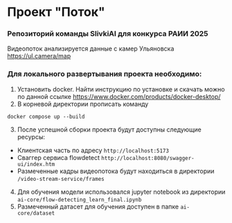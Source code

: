 # Проект "Поток"
### Репозиторий команды SlivkiAI для конкурса РАИИ 2025
Видеопоток анализируется данные с камер Ульяновска https://ul.camera/map

### Для локального развертывания проекта необходимо:
1) Установить docker. Найти инструкцию по установке и скачать можно по данной ссылке https://www.docker.com/products/docker-desktop/
2) В корневой директории прописать команду
```commandline
docker compose up --build 
```
3) После успешной сборки проекта будут доступны следующие ресурсы:
- Клиентская часть по адресу `http://localhost:5173`
- Сваггер сервиса flowdetect `http://localhost:8080/swagger-ui/index.htm`
- Размеченные кадры видеопотока будут находиться в директории `/video-stream-service/frames`
4) Для обучения модели использовался jupyter notebook из директории `ai-core/flow-detecting_learn_final.ipynb`
5) Размеченный датасет для обучения доступен в папке `ai-core/dataset`